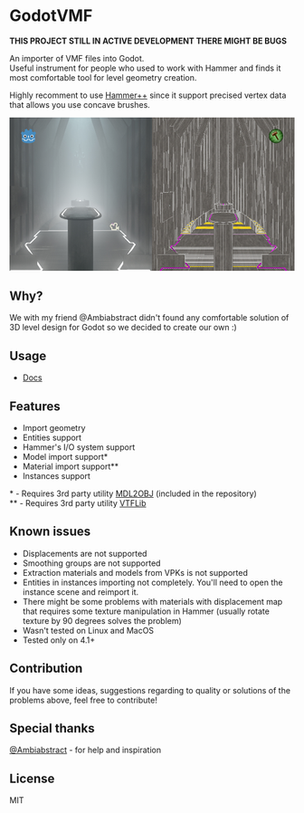# GodotVMF
**THIS PROJECT STILL IN ACTIVE DEVELOPMENT THERE MIGHT BE BUGS**  
  
An importer of VMF files into Godot.  
Useful instrument for people who used to work with Hammer and finds it most comfortable tool for level geometry creation.  
  
Highly recomment to use [Hammer++](https://ficool2.github.io/HammerPlusPlus-Website/) since it support precised vertex data that allows you use concave brushes.

![Example](assets/example.jpg)

## Why?
We with my friend @Ambiabstract didn't found any comfortable solution of 3D level design for Godot so we decided to create our own :)

## Usage
- [Docs](docs/readme.md)

## Features
- Import geometry
- Entities support
- Hammer's I/O  system support
- Model import support*
- Material import support**
- Instances support

\* - Requires 3rd party utility [MDL2OBJ](/mdl2obj) (included in the repository)  
\** - Requires 3rd party utility [VTFLib](https://nemstools.github.io/subpages/Comments/VTFLib_v1.3.2_Full.html)

## Known issues
- Displacements are not supported
- Smoothing groups are not supported
- Extraction materials and models from VPKs is not supported
- Entities in instances importing not completely. You'll need to open the instance scene and reimport it.
- There might be some problems with materials with displacement map that requires some texture manipulation in Hammer (usually rotate texture by 90 degrees solves the problem)
- Wasn't tested on Linux and MacOS
- Tested only on 4.1+

## Contribution
If you have some ideas, suggestions regarding to quality or solutions of the problems above, feel free to contribute!

## Special thanks
[@Ambiabstract](https://github.com/Ambiabstract) - for help and inspiration

## License
MIT
